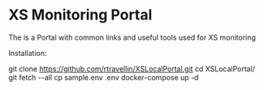 # XS Monitoring Portal

The is a Portal with common links and useful tools used for XS monitoring

Installation:

git clone https://github.com/rtravellin/XSLocalPortal.git
cd XSLocalPortal/
git fetch --all
cp sample.env .env
docker-compose up -d